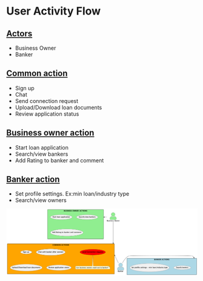 # User Activity Flow
## <u>Actors</u>
- Business Owner
- Banker

## <u>Common action</u>
- Sign up
- Chat
- Send connection request
- Upload/Download loan documents
- Review application status

## <u>Business owner action</u>
- Start loan application
- Search/view bankers
- Add Rating to banker and comment

## <u>Banker action</u>
- Set profile settings. Ex:min loan/industry type
- Search/view owners

![activity.png](../../resources/assets/activities/activity.png)